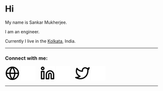 # Hi
My name is Sankar Mukherjee.

I am an engineer.

Currently I live in the [Kolkata](https://www.google.com/search?q=kolkata&oq=kolkata&aqs=chrome.0.0i271j46i433i512j0i131i433i512l4j69i61l2.1133j0j7&sourceid=chrome&ie=UTF-8), India. 

---
### Connect with me:

[![website](./img/globe-light.svg)](https://sankar-mukherjee.github.io/#gh-light-mode-only)
[![website](./img/globe-dark.svg)](https://sankar-mukherjee.github.io/#gh-dark-mode-only)
&nbsp;&nbsp;
[![website](./img/linkedin-light.svg)](https://www.linkedin.com/in/mukherjeesankar/#gh-light-mode-only)
[![website](./img/linkedin-dark.svg)](https://www.linkedin.com/in/mukherjeesankar/#gh-dark-mode-only)
&nbsp;&nbsp;
[![website](./img/twitter-light.svg)](https://twitter.com/sank_y#gh-light-mode-only)
[![website](./img/twitter-dark.svg)](https://twitter.com/sank_y#gh-dark-mode-only)

---


